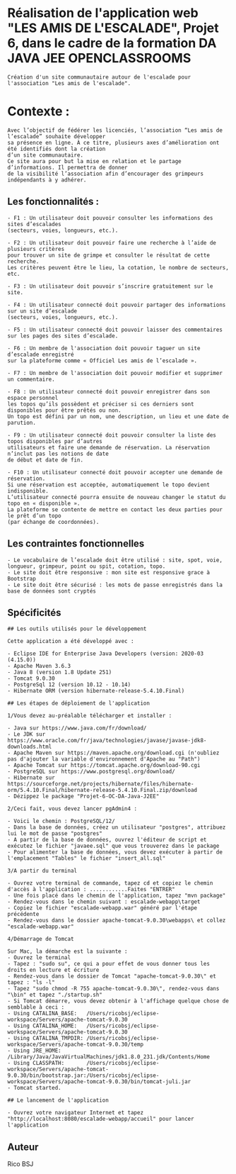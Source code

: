 # Réalisation de l'application web "LES AMIS DE L'ESCALADE", Projet 6, dans le cadre de la formation DA JAVA JEE OPENCLASSROOMS

	Création d'un site communautaire autour de l'escalade pour l'association "Les amis de l'escalade".

# Contexte :

	Avec l’objectif de fédérer les licenciés, l’association “Les amis de l’escalade” souhaite développer
	sa présence en ligne. À ce titre, plusieurs axes d’amélioration ont été identifiés dont la création 
	d’un site communautaire.
	Ce site aura pour but la mise en relation et le partage d’informations. Il permettra de donner 
	de la visibilité l’association afin d’encourager des grimpeurs indépendants à y adhérer.


## Les fonctionnalités :

	- F1 : Un utilisateur doit pouvoir consulter les informations des sites	d’escalades
	(secteurs, voies, longueurs, etc.).

	- F2 : Un utilisateur doit pouvoir faire une recherche à l’aide de plusieurs critères 
	pour trouver un site de grimpe et consulter le résultat de cette recherche. 
	Les critères peuvent être le lieu, la cotation, le nombre de secteurs, etc.

	- F3 : Un utilisateur doit pouvoir s’inscrire gratuitement sur le site.

	- F4 : Un utilisateur connecté doit pouvoir partager des informations sur un site d’escalade
	(secteurs, voies, longueurs, etc.).

	- F5 : Un utilisateur connecté doit pouvoir laisser des commentaires sur les pages des sites d’escalade.

	- F6 : Un membre de l'association doit pouvoir taguer un site d’escalade enregistré 
	sur la plateforme comme « Officiel Les amis de l’escalade ».

	- F7 : Un membre de l'association doit pouvoir modifier et supprimer un commentaire.

	- F8 : Un utilisateur connecté doit pouvoir enregistrer dans son espace	personnel 
	les topos qu’ils possèdent et préciser si ces derniers sont disponibles pour être prêtés ou non.
	Un topo est défini par un nom, une description, un lieu et une date de parution.

	- F9 : Un utilisateur connecté doit pouvoir consulter la liste des topos disponibles par d’autres 
	utilisateurs et faire une demande de réservation. La réservation n’inclut pas les notions de date 
	de début et date de fin.

	- F10 : Un utilisateur connecté doit pouvoir accepter une demande de réservation.
	Si une réservation est acceptée, automatiquement le topo devient indisponible. 
	L’utilisateur connecté pourra ensuite de nouveau changer le statut du topo en « disponible ».
	La plateforme se contente de mettre en contact les deux parties pour le	prêt d’un topo 
	(par échange de coordonnées).

	
## Les contraintes fonctionnelles

	- Le vocabulaire de l’escalade doit être utilisé : site, spot, voie, longueur, grimpeur, point ou spit, cotation, topo.
	- Le site doit être ​responsive : mon site est responsive grace à Bootstrap
	- Le site doit être sécurisé : les mots de passe enregistrés dans la base de données sont cryptés
	
## Spécificités
	
	## Les outils utilisés pour le développement

	Cette application a été développé avec :
	
	- Eclipse IDE for Enterprise Java Developers (version: 2020-03 (4.15.0))
	- Apache Maven 3.6.3
	- Java 8 (version 1.8 Update 251)
	- Tomcat 9.0.30
	- PostgreSql 12 (version 10.12 - 10.14)
	- Hibernate ORM (version hibernate-release-5.4.10.Final)
	
	## Les étapes de déploiement de l'application
	
	1/Vous devez au-préalable télécharger et installer :
	
	- Java sur https://www.java.com/fr/download/
	- Le JDK sur https://www.oracle.com/fr/java/technologies/javase/javase-jdk8-downloads.html
	- Apache Maven sur https://maven.apache.org/download.cgi (n'oubliez pas d'ajouter la variable d'environnement d'Apache au "Path")
	- Apache Tomcat sur https://tomcat.apache.org/download-90.cgi
	- PostgreSQL sur https://www.postgresql.org/download/
	- Hibernate sur https://sourceforge.net/projects/hibernate/files/hibernate-orm/5.4.10.Final/hibernate-release-5.4.10.Final.zip/download
	- Dézippez le package "Projet-6-OC-DA-Java-J2EE"
	
	2/Ceci fait, vous devez lancer pgAdmin4 :
	
	- Voici le chemin : PostgreSQL/12/
	- Dans la base de données, créez un utilisateur "postgres", attribuez lui le mot de passe "postgres"
	- A partir de la base de données, ouvrez l'éditeur de script et exécutez le fichier "javaee.sql" que vous trouverez dans le package
	- Pour alimenter la base de données, vous devez exécuter à partir de l'emplacement "Tables" le fichier "insert_all.sql"
	
	3/A partir du terminal
	
	- Ouvrez votre terminal de commande, tapez cd et copiez le chemin d'accès à l'application : ............Faites "ENTRER"
	- Une fois placé dans le chemin de l'application, tapez "mvn package"
	- Rendez-vous dans le chemin suivant : escalade-webapp\target
	- Copiez le fichier "escalade-webapp.war" généré par l'étape précédente
	- Rendez-vous dans le dossier apache-tomcat-9.0.30\webapps\ et collez "escalade-webapp.war"
	
	4/Démarrage de Tomcat
	
	Sur Mac, la démarche est la suivante :
	- Ouvrez le terminal
	- Tapez : "sudo su", ce qui a pour effet de vous donner tous les droits en lecture et écriture
	- Rendez-vous dans le dossier de Tomcat "apache-tomcat-9.0.30\" et tapez : "ls -l"
	- Tapez "sudo chmod -R 755 apache-tomcat-9.0.30\", rendez-vous dans "\bin" et tapez "./startup.sh"
	- Si Tomcat démarre, vous devez obtenir à l'affichage quelque chose de semblable à ceci :
	- Using CATALINA_BASE:   /Users/ricobsj/eclipse-workspace/Servers/apache-tomcat-9.0.30
	- Using CATALINA_HOME:   /Users/ricobsj/eclipse-workspace/Servers/apache-tomcat-9.0.30
	- Using CATALINA_TMPDIR: /Users/ricobsj/eclipse-workspace/Servers/apache-tomcat-9.0.30/temp
	- Using JRE_HOME:        /Library/Java/JavaVirtualMachines/jdk1.8.0_231.jdk/Contents/Home
	- Using CLASSPATH:       /Users/ricobsj/eclipse-workspace/Servers/apache-tomcat-9.0.30/bin/bootstrap.jar:/Users/ricobsj/eclipse-workspace/Servers/apache-tomcat-9.0.30/bin/tomcat-juli.jar
	- Tomcat started.

    ## Le lancement de l'application
    
    - Ouvrez votre navigateur Internet et tapez "http://localhost:8080/escalade-webapp/accueil" pour lancer l'application

## Auteur

Rico BSJ
